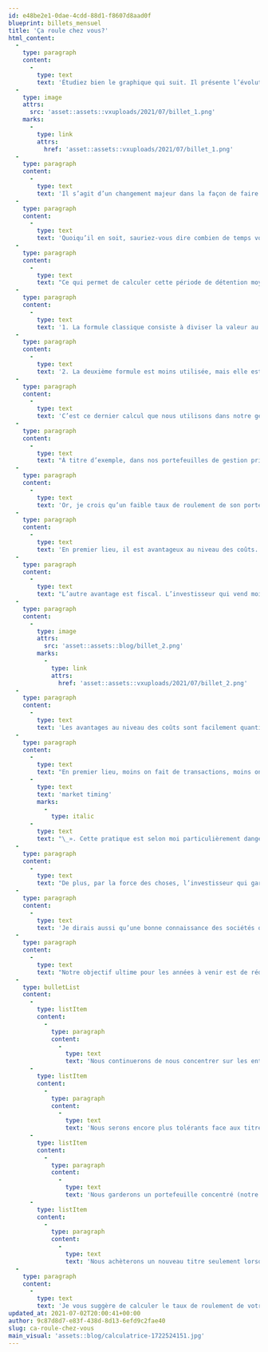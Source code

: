 ```yaml
---
id: e48be2e1-0dae-4cdd-88d1-f8607d8aad0f
blueprint: billets_mensuel
title: 'Ça roule chez vous?'
html_content:
  -
    type: paragraph
    content:
      -
        type: text
        text: 'Étudiez bien le graphique qui suit. Il présente l’évolution depuis 1930 de la période moyenne de détention d’un titre par les investisseurs américains. Dans les années 1940 et 1950, la période de détention moyenne était entre cinq et sept ans. En 2020, elle est de moins d’un an.'
  -
    type: image
    attrs:
      src: 'asset::assets::vxuploads/2021/07/billet_1.png'
    marks:
      -
        type: link
        attrs:
          href: 'asset::assets::vxuploads/2021/07/billet_1.png'
  -
    type: paragraph
    content:
      -
        type: text
        text: 'Il s’agit d’un changement majeur dans la façon de faire des investisseurs – je dirais qu’il s’agit plutôt d’une détérioration majeure. Serait-ce lié aux développements technologiques, à la capacité que l’on a de négocier des titres instantanément sur notre téléphone intelligent ou à l’accès immédiat à l’information que nous confère l’Internet? Ou les investisseurs conservaient-ils leurs titres plus longtemps dans les années 1950 parce qu’ils avaient accès à peu d’information?'
  -
    type: paragraph
    content:
      -
        type: text
        text: 'Quoiqu’il en soit, sauriez-vous dire combien de temps vous conservez vos propres titres en moyenne?'
  -
    type: paragraph
    content:
      -
        type: text
        text: "Ce qui permet de calculer cette période de détention moyenne est ce qu’on appelle le «\_taux de roulement\_» d’un portefeuille. Il y a deux façons de calculer ce taux :"
  -
    type: paragraph
    content:
      -
        type: text
        text: '1. La formule classique consiste à diviser la valeur au marché la plus basse entre les titres achetés ou vendus au cours d’une période par la valeur totale au marché d’un portefeuille.'
  -
    type: paragraph
    content:
      -
        type: text
        text: '2. La deuxième formule est moins utilisée, mais elle est plus facile à calculer. Elle cumule le nombre de nouvelles positions acquises et le nombre de positions vendues dans un portefeuille au cours d’une année, le tout divisé par le nombre de titres du portefeuille à la fin de la période étudiée.'
  -
    type: paragraph
    content:
      -
        type: text
        text: 'C’est ce dernier calcul que nous utilisons dans notre gestion de portefeuille pour arriver à un calcul du taux de roulement de nos portefeuilles sous gestion. La seule mise en garde est que cette formule pourrait donner un résultat fort différent de la première formule dans le cas où un portefeuille renfermerait des positions différentes (c’est-à-dire un portefeuille qui n’est pas équipondéré).'
  -
    type: paragraph
    content:
      -
        type: text
        text: "À titre d’exemple, dans nos portefeuilles de gestion privée, nous avons vendu deux titres et en avons acquis un nouveau depuis le début de 2021, pour un total de 3 sur un nombre total de 28 titres en portefeuille présentement. Ainsi, le taux de roulement du portefeuille pour la période serait de 11,0\_% (3 / 28). Au cours des sept dernières années, les taux de roulement de ce même portefeuille ont varié entre un bas de 7\_% en 2019 et un haut de 26\_% en 2016. Plus important, pour la période comprise entre 2015 et aujourd’hui, le taux de roulement moyen a été de 15,4\_%. C’est donc dire que nous avons détenu nos titres pendant une période moyenne de 6,5 ans (1 / 15,4\_%). Vous conviendrez que cette statistique confirme que nous sommes des investisseurs à long terme."
  -
    type: paragraph
    content:
      -
        type: text
        text: 'Or, je crois qu’un faible taux de roulement de son portefeuille est avantageux à long terme pour l’investisseur, et ce, à plusieurs niveaux.'
  -
    type: paragraph
    content:
      -
        type: text
        text: 'En premier lieu, il est avantageux au niveau des coûts. L’investisseur qui achète et vend à répétition paye généralement des frais à chaque transaction. Par ailleurs, il est à mon avis faux de croire que les services de courtage en ligne offrant des frais de transactions minimes, voire nuls, éliminent ces coûts – ces derniers se reprennent en réduisant d’autres avantages pour l’investisseur, dont des taux d’intérêts nuls, ou en percevant des frais élevés de conversion de change.'
  -
    type: paragraph
    content:
      -
        type: text
        text: "L’autre avantage est fiscal. L’investisseur qui vend moins reporte le paiement d’impôts dans le futur, contrairement à celui qui vend rapidement. Prenons deux portefeuilles hypothétiques d’une valeur initiale de 100\_000\_$, un portefeuille A dont le taux de roulement serait de 0\_% et un portefeuille B dont le taux de roulement serait de 100\_%. On présume que chaque portefeuille obtient un rendement annuel composé de 10\_% avant impôts pendant 20 ans, après quoi le portefeuille est liquidé et les impôts sont payés sur le gain réalisé, et en supposant que les gains réalisés sont imposés à un taux de 25\_%. Voici la valeur de chaque portefeuille et son rendement annuel composé après impôts après 20 ans\_:"
  -
    type: paragraph
    content:
      -
        type: image
        attrs:
          src: 'asset::assets::blog/billet_2.png'
        marks:
          -
            type: link
            attrs:
              href: 'asset::assets::vxuploads/2021/07/billet_2.png'
  -
    type: paragraph
    content:
      -
        type: text
        text: 'Les avantages au niveau des coûts sont facilement quantifiables et objectifs; les avantages qui suivent sont plus subjectifs et plus difficiles à calculer. Je crois néanmoins qu’ils sont peut-être encore plus importants à long terme car, à mon avis, la quête d’un faible taux de roulement améliore sensiblement notre manière d’investir.'
  -
    type: paragraph
    content:
      -
        type: text
        text: "En premier lieu, moins on fait de transactions, moins on court la chance de commettre de coûteuses erreurs. Par exemple, l’investisseur qui effectue beaucoup de transactions sera probablement tenté d’entrer et sortir du marché boursier, de faire ce qu’on appelle du «\_"
      -
        type: text
        text: 'market timing'
        marks:
          -
            type: italic
      -
        type: text
        text: "\_». Cette pratique est selon moi particulièrement dangereuse quand on sait que les rendements boursiers se réalisent souvent sur de courtes périodes. Il pourrait aussi être tenté par des titres hautement spéculatifs."
  -
    type: paragraph
    content:
      -
        type: text
        text: "De plus, par la force des choses, l’investisseur qui garde ses titres longtemps connaîtra beaucoup mieux ses entreprises. Il pourra ainsi se concentrer sur les entreprises de meilleure qualité qui seront davantage aptes à lui procurer des rendements élevés pendant de nombreuses années. C’est ce que je constate lorsque j’examine les titres du portefeuille de la Lettre financière COTE 100. Quelques titres de sociétés de grande qualité, tels que Couche-Tard, CGI, Copart, Enghouse et Visa, nous ont procuré des rendements fort attrayants pendant de nombreuses années. Si nous avions vendu ces titres après avoir réalisé un rendement de «\_seulement\_» 20\_% ou 50\_%, non seulement aurions-nous perdu beaucoup de rendements, mais il est loin d’être certain que nous aurions réussi à les remplacer par des titres aussi performants."
  -
    type: paragraph
    content:
      -
        type: text
        text: 'Je dirais aussi qu’une bonne connaissance des sociétés que nous détenons depuis longtemps aide grandement à rester calmes et rationnels lors des inévitables marchés baissiers. Je crois que c’est une des raisons pour lesquelles nous n’avons rien vendu en mars 2020, mais aussi pourquoi nous avons alors pris la décision de majorer nos investissements dans plusieurs des titres que nous possédions déjà.'
  -
    type: paragraph
    content:
      -
        type: text
        text: "Notre objectif ultime pour les années à venir est de réduire le taux de roulement de nos portefeuilles à 10\_% ou, en d’autres termes, de faire grimper la période de détention moyenne de nos titres à 10 ans. Pour ce faire, nous mettrons l’accent sur les facteurs suivants\_:"
  -
    type: bulletList
    content:
      -
        type: listItem
        content:
          -
            type: paragraph
            content:
              -
                type: text
                text: 'Nous continuerons de nous concentrer sur les entreprises de grande qualité susceptibles de nous procurer des rendements attrayants pendant de nombreuses années;'
      -
        type: listItem
        content:
          -
            type: paragraph
            content:
              -
                type: text
                text: 'Nous serons encore plus tolérants face aux titres qui se vendent à des ratios élevés;'
      -
        type: listItem
        content:
          -
            type: paragraph
            content:
              -
                type: text
                text: 'Nous garderons un portefeuille concentré (notre objectif est de 25 à 30 titres en portefeuille);'
      -
        type: listItem
        content:
          -
            type: paragraph
            content:
              -
                type: text
                text: 'Nous achèterons un nouveau titre seulement lorsque nous serons convaincus qu’il est sensiblement plus attrayant que le titre que nous considérons le moins attrayant de notre portefeuille. (Avec une mise en garde : il peut être dangereux d’acheter un nouveau titre que l’on connaît moins bien pour remplacer celui qu’on connaît intimement.)'
  -
    type: paragraph
    content:
      -
        type: text
        text: 'Je vous suggère de calculer le taux de roulement de votre portefeuille et de voir s’il y aurait lieu de le réduire au cours des années à venir.'
updated_at: 2021-07-02T20:00:41+00:00
author: 9c87d8d7-e83f-438d-8d13-6efd9c2fae40
slug: ca-roule-chez-vous
main_visual: 'assets::blog/calculatrice-1722524151.jpg'
---
```


